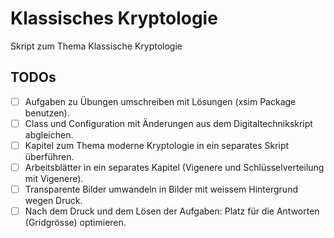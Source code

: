 # Klassisches Kryptologie

Skript zum Thema Klassische Kryptologie

## TODOs

- [ ] Aufgaben zu Übungen umschreiben mit Lösungen (xsim Package benutzen).
- [ ] Class und Configuration mit Änderungen aus dem Digitaltechnikskript abgleichen.
- [ ] Kapitel zum Thema moderne Kryptologie in ein separates Skript überführen.
- [ ] Arbeitsblätter in ein separates Kapitel (Vigenere und Schlüsselverteilung mit Vigenere).
- [ ] Transparente Bilder umwandeln in Bilder mit weissem Hintergrund wegen Druck.
- [ ] Nach dem Druck und dem Lösen der Aufgaben: Platz für die Antworten (Gridgrösse) optimieren.
